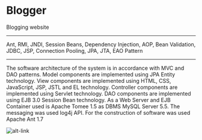 Blogger
=======

Blogging website


***
Ant, RMI, JNDI, Session Beans, Dependency Injection, AOP, Bean Validation, JDBC, JSP, Connection Pooling, JPA, JTA, EAO Pattern
***

The software architecture of the system is in accordance with MVC and DAO patterns. Model components are implemented using JPA Entity technology. View components are implemented using HTML, CSS, JavaScript, JSP, JSTL and EL technology. Controller components are implemented using Servlet technology. DAO components are implemented using EJB 3.0 Session Bean technology. 
As a Web Server and EJB Container used is Apache Tomee 1.5 as DBMS MySQL Server 5.5. The messaging was used log4j API. 
For the construction of software was used Apache Ant 1.7

![alt-link]()

